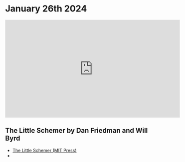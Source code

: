 # January 26th 2024

<iframe width="560" height="315" src="https://www.youtube.com/embed/iC8eSdoyu9A?si=0svNRBLRmDH8LplB" title="YouTube video player" frameborder="0" allow="accelerometer; autoplay; clipboard-write; encrypted-media; gyroscope; picture-in-picture; web-share" allowfullscreen></iframe>

## The Little Schemer by Dan Friedman and Will Byrd
- [The Little Schemer (MIT Press)](https://mitpress.mit.edu/9780262560993/the-little-schemer/)
- 


<!--
```admonish note
Newer database architectures claiming to solve some of the issues with traditional 
RDBMS's will be dealt with shortly.
```

### What a Database System is for

The choices behind these designs made good sense in a world that looked like this (VAX 11/780, late 1970's):

| Fact (at the time)                                | Typical Value                   | Some Consequences                                                                                                                                            |
|----------------------------------------------------------|---------------------------------|--------------------------------------------------------------------------------------------------------------------------------------------------------------|
| Individual computers are a major purchasing decision     | $350K+ (incl disks)             | Plan and purchase a computer system which fully meets your needs for multiple years ahead                                                                    |
| CPU power is super-expensive and limited                 | <1MIPS                          | Centralise query and updates in a single powerful machine                                                                                                    |
| Memory is extremely expensive                            | 1MB RAM                         | Provision only the memory needed to process your workload                                                                                                    |
| Durable Storage (tape/hard disks) are expensive and slow | 10ms seek 300MB disk $160K      | Use storage sparingly: keep one copy of any data on disk, backup on a schedule to tape. Connect all your storage to the server with the powerful CPU and RAM | 
| Networks are really slow                                 | dialup 9.6Kb/s - ethernet 1Mb/s | Minimise chatty back and forth queries - pack up as much into your query as possible, ask for as much back as you can                                        |
| Programmers are relatively cheap                         | $15-20K/year                    | Business has fixed requirements, programmers can spend days or weeks writing a given fixed query for a report                                                |
| Requirements change slowly | quarterly                       | Once written, queries and/or stored procedures can remain unchanged for years |

Obviously things have changed substantially in the several decades since the late 1970's, but 
importantly they changed quite incrementally between then and now. As a result, the designers 
and developers of RDBMS systems have modified their designs one step at a time to take advantage 
of the improvements as they occurred. We'll take note of these changes as we go along.

Let's go into a bit more detail about some of these aspects:

~~~admonish info title="'item' of information"
In this discussion, we'll be thinking of the information in the database as consisting of many small,
aggregates of atomic or primitive values, which we'll call *item*s. For example, the information
about me might include my first and last names, which would each be a string-valued item.
In Clojure we'd represent my information something like this:
```clojure
(def fergal-info 
  {:first-name "Fergal" :last-name "Byrne" ...})
```
~~~

### Update In Place

Due to the high cost of hard disks back in the day, the storage available for your data was very 
limited, so it made sense to store the data in a way where each item of data was in a _single place_
in the larger store of items.

When new data came in, consisting of new _values_ for these items, what you would do is go to the _place_
for each item and overwrite the old value with the new,  a strategy known as __update in place__. 

Several things fall out from this. First, for each potential item of information, _there is a place_: each 
item has some sort of coordinates telling you how to either find the current value or where to
write in a new value. In a traditional RDBMS, the coordinates are expressed as `<Table>.<Row>.<Column>` (see below).

Secondly, because there's only one place for a value, you can only store the current value in that place, and any
previous values will disappear unless you do something else to record them. Later, as disks became
bigger and bigger, we could start keeping some copies of the old data, for example in places called
_shadow tables_ - these improvements were sometimes supported by the RDBMS, sometimes roll-your-own, and always pretty
optional.

Thirdly, the layout or **schema** of the database should avoid having multiple copies of an item. For example,
in an eCommerce system, every `Order` has a customer, but we don't want to store the customer's first name
and last name along with each of their orders - instead we'll store those in a single place for `Customer`s, and
refer to that customer using the `customer-id` (this is called a **foreign key** as it is a key used in the `Order` for another 
kind of data - the `Customers`). There is literally a whole theory of designing databases around these 
concepts, and a database in the right layout is described as being in _normal form_.

### A Client-Server Architecture - "It's _Over There_"

The extreme of this is the dumb terminal remote-controlling the central mainframe or minicomputer, but from the 1980's the 
typical business app running on a microcomputer, PC or workstation operated by compiling queries to send to
the RDBMS and get back results in some binary form, all over a _connection_ to the RDBMS.

### Structured Query Language (SQL) - a string-based interface

### Tables, Rows and Columns - 'coordinates' for items and 'shapes' for data


### ACID Transactions

- **A**tomic - either all operations in the transaction occur, or none of them
- **C**onsistent - 
- **I**solated
- **D**urable

### Indexes


